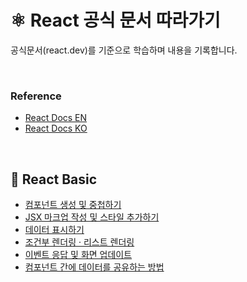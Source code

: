 # ⚛️ React 공식 문서 따라가기

공식문서(react.dev)를 기준으로 학습하며 내용을 기록합니다.

<br>

### Reference

- [React Docs EN](https://react.dev/)
- [React Docs KO](https://react.dev/)

<br>

## 🥚 React Basic

- [컴포넌트 생성 및 중첩하기](#)
- [JSX 마크업 작성 및 스타일 추가하기](#)
- [데이터 표시하기](#)
- [조건부 렌더링 · 리스트 렌더링](#)
- [이벤트 응답 및 화면 업데이트](#)
- [컴포넌트 간에 데이터를 공유하는 방법](#)

<br>
